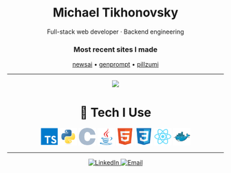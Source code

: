 <h1 align="center">Michael Tikhonovsky</h1>

<p align="center">
  Full-stack web developer · Backend engineering
</p>

<h3 align="center">Most recent sites I made</h3>

<p align="center">
  <a href="https://newsai.wtf">newsai</a> •
  <a href="https://genprompt.app">genprompt</a> • 
  <a href="https://pillzumi.com">pillzumi</a>
</p>

---

<p align="center">
  <img src="https://github-readme-stats.vercel.app/api/top-langs/?username=michaeltikhonovsky&layout=compact&theme=tokyonight" />
</p>

<h1 align="center">🧰 Tech I Use</h1>

<p align="center">
  <img src="https://raw.githubusercontent.com/devicons/devicon/master/icons/typescript/typescript-original.svg" alt="TypeScript" width="40"/>
  <img src="https://raw.githubusercontent.com/devicons/devicon/master/icons/python/python-original.svg" alt="Python" width="40"/>
  <img src="https://raw.githubusercontent.com/devicons/devicon/master/icons/c/c-original.svg" alt="C" width="40"/>
  <img src="https://raw.githubusercontent.com/devicons/devicon/master/icons/java/java-original.svg" alt="Java" width="40"/>
  <img src="https://raw.githubusercontent.com/devicons/devicon/master/icons/html5/html5-original.svg" alt="HTML" width="40"/>
  <img src="https://raw.githubusercontent.com/devicons/devicon/master/icons/css3/css3-original.svg" alt="CSS" width="40"/>
  <img src="https://raw.githubusercontent.com/devicons/devicon/master/icons/react/react-original.svg" alt="React" width="40"/>
  <img src="https://raw.githubusercontent.com/devicons/devicon/master/icons/docker/docker-original.svg" alt="Docker" width="40"/>
</p>

---

<p align="center">
  <a href="https://linkedin.com/in/michael-tikhonovsky">
    <img src="https://img.shields.io/badge/LinkedIn-0A66C2?style=for-the-badge&logo=linkedin&logoColor=white" alt="LinkedIn"/>
  </a>
  <a href="mailto:michaeltikhonovsky@gmail.com">
    <img src="https://img.shields.io/badge/Email-D14836?style=for-the-badge&logo=gmail&logoColor=white" alt="Email"/>
  </a>
</p>
